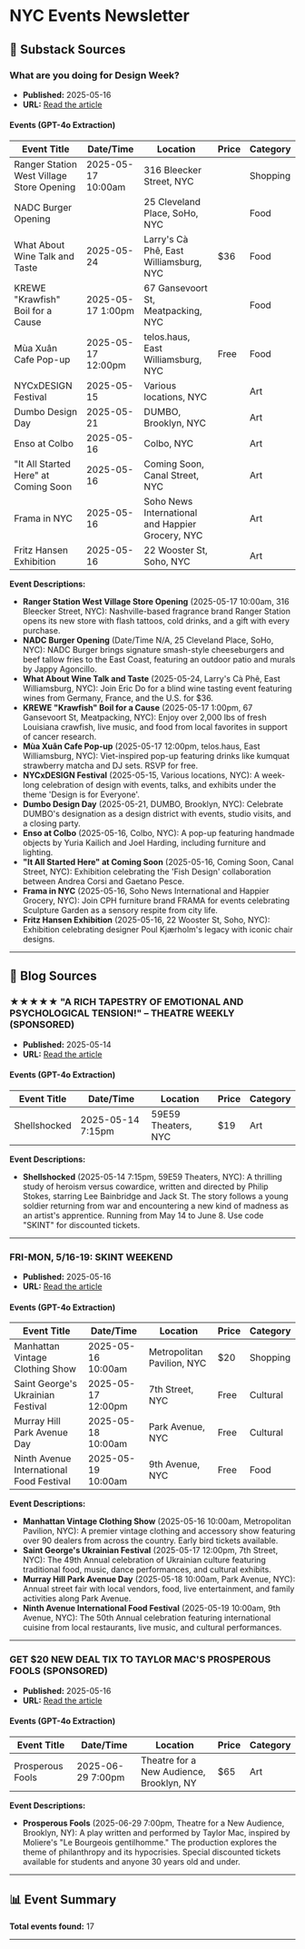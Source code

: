 # NYC Events Newsletter

## 📰 Substack Sources

### What are you doing for Design Week?
- **Published:** 2025-05-16
- **URL:** [Read the article](https://coolstuffnyc.substack.com/p/what-are-you-doing-for-design-week)

#### Events (GPT-4o Extraction)
| Event Title                                   | Date/Time           | Location                                 | Price | Category  |
|-----------------------------------------------|---------------------|------------------------------------------|-------|-----------|
| Ranger Station West Village Store Opening     | 2025-05-17 10:00am  | 316 Bleecker Street, NYC                 |       | Shopping  |
| NADC Burger Opening                          |                     | 25 Cleveland Place, SoHo, NYC            |       | Food      |
| What About Wine Talk and Taste                | 2025-05-24          | Larry's Cà Phê, East Williamsburg, NYC   | $36  | Food      |
| KREWE "Krawfish" Boil for a Cause             | 2025-05-17 1:00pm   | 67 Gansevoort St, Meatpacking, NYC       |       | Food      |
| Mùa Xuân Cafe Pop-up                          | 2025-05-17 12:00pm  | telos.haus, East Williamsburg, NYC       | Free  | Food      |
| NYCxDESIGN Festival                           | 2025-05-15          | Various locations, NYC                   |       | Art       |
| Dumbo Design Day                              | 2025-05-21          | DUMBO, Brooklyn, NYC                     |       | Art       |
| Enso at Colbo                                 | 2025-05-16          | Colbo, NYC                               |       | Art       |
| "It All Started Here" at Coming Soon          | 2025-05-16          | Coming Soon, Canal Street, NYC           |       | Art       |
| Frama in NYC                                  | 2025-05-16          | Soho News International and Happier Grocery, NYC |       | Art       |
| Fritz Hansen Exhibition                       | 2025-05-16          | 22 Wooster St, Soho, NYC                 |       | Art       |

**Event Descriptions:**
- **Ranger Station West Village Store Opening** (2025-05-17 10:00am, 316 Bleecker Street, NYC): Nashville-based fragrance brand Ranger Station opens its new store with flash tattoos, cold drinks, and a gift with every purchase.
- **NADC Burger Opening** (Date/Time N/A, 25 Cleveland Place, SoHo, NYC): NADC Burger brings signature smash-style cheeseburgers and beef tallow fries to the East Coast, featuring an outdoor patio and murals by Jappy Agoncillo.
- **What About Wine Talk and Taste** (2025-05-24, Larry's Cà Phê, East Williamsburg, NYC): Join Eric Do for a blind wine tasting event featuring wines from Germany, France, and the U.S. for $36.
- **KREWE "Krawfish" Boil for a Cause** (2025-05-17 1:00pm, 67 Gansevoort St, Meatpacking, NYC): Enjoy over 2,000 lbs of fresh Louisiana crawfish, live music, and food from local favorites in support of cancer research.
- **Mùa Xuân Cafe Pop-up** (2025-05-17 12:00pm, telos.haus, East Williamsburg, NYC): Viet-inspired pop-up featuring drinks like kumquat strawberry matcha and DJ sets. RSVP for free.
- **NYCxDESIGN Festival** (2025-05-15, Various locations, NYC): A week-long celebration of design with events, talks, and exhibits under the theme 'Design is for Everyone'.
- **Dumbo Design Day** (2025-05-21, DUMBO, Brooklyn, NYC): Celebrate DUMBO's designation as a design district with events, studio visits, and a closing party.
- **Enso at Colbo** (2025-05-16, Colbo, NYC): A pop-up featuring handmade objects by Yuria Kailich and Joel Harding, including furniture and lighting.
- **"It All Started Here" at Coming Soon** (2025-05-16, Coming Soon, Canal Street, NYC): Exhibition celebrating the 'Fish Design' collaboration between Andrea Corsi and Gaetano Pesce.
- **Frama in NYC** (2025-05-16, Soho News International and Happier Grocery, NYC): Join CPH furniture brand FRAMA for events celebrating Sculpture Garden as a sensory respite from city life.
- **Fritz Hansen Exhibition** (2025-05-16, 22 Wooster St, Soho, NYC): Exhibition celebrating designer Poul Kjærholm's legacy with iconic chair designs.

---

## 📝 Blog Sources

### ★★★★★ "A RICH TAPESTRY OF EMOTIONAL AND PSYCHOLOGICAL TENSION!" – THEATRE WEEKLY (SPONSORED)
- **Published:** 2025-05-14
- **URL:** [Read the article](https://theatreweekly.com)

#### Events (GPT-4o Extraction)
| Event Title                                   | Date/Time           | Location                                 | Price | Category  |
|-----------------------------------------------|---------------------|------------------------------------------|-------|-----------|
| Shellshocked                                  | 2025-05-14 7:15pm  | 59E59 Theaters, NYC                      | $19   | Art       |

**Event Descriptions:**
- **Shellshocked** (2025-05-14 7:15pm, 59E59 Theaters, NYC): A thrilling study of heroism versus cowardice, written and directed by Philip Stokes, starring Lee Bainbridge and Jack St. The story follows a young soldier returning from war and encountering a new kind of madness as an artist's apprentice. Running from May 14 to June 8. Use code "SKINT" for discounted tickets.

---

### FRI-MON, 5/16-19: SKINT WEEKEND
- **Published:** 2025-05-16
- **URL:** [Read the article](https://skint.com)

#### Events (GPT-4o Extraction)
| Event Title                                   | Date/Time           | Location                                 | Price | Category  |
|-----------------------------------------------|---------------------|------------------------------------------|-------|-----------|
| Manhattan Vintage Clothing Show               | 2025-05-16 10:00am | Metropolitan Pavilion, NYC               | $20   | Shopping  |
| Saint George's Ukrainian Festival             | 2025-05-17 12:00pm | 7th Street, NYC                          | Free  | Cultural  |
| Murray Hill Park Avenue Day                   | 2025-05-18 10:00am | Park Avenue, NYC                         | Free  | Cultural  |
| Ninth Avenue International Food Festival      | 2025-05-19 10:00am | 9th Avenue, NYC                          | Free  | Food      |

**Event Descriptions:**
- **Manhattan Vintage Clothing Show** (2025-05-16 10:00am, Metropolitan Pavilion, NYC): A premier vintage clothing and accessory show featuring over 90 dealers from across the country. Early bird tickets available.
- **Saint George's Ukrainian Festival** (2025-05-17 12:00pm, 7th Street, NYC): The 49th Annual celebration of Ukrainian culture featuring traditional food, music, dance performances, and cultural exhibits.
- **Murray Hill Park Avenue Day** (2025-05-18 10:00am, Park Avenue, NYC): Annual street fair with local vendors, food, live entertainment, and family activities along Park Avenue.
- **Ninth Avenue International Food Festival** (2025-05-19 10:00am, 9th Avenue, NYC): The 50th Annual celebration featuring international cuisine from local restaurants, live music, and cultural performances.

---

### GET $20 NEW DEAL TIX TO TAYLOR MAC'S PROSPEROUS FOOLS (SPONSORED)
- **Published:** 2025-05-16
- **URL:** [Read the article](https://tfana.org)

#### Events (GPT-4o Extraction)
| Event Title                                   | Date/Time           | Location                                 | Price | Category  |
|-----------------------------------------------|---------------------|------------------------------------------|-------|-----------|
| Prosperous Fools                              | 2025-06-29 7:00pm  | Theatre for a New Audience, Brooklyn, NY | $65   | Art       |

**Event Descriptions:**
- **Prosperous Fools** (2025-06-29 7:00pm, Theatre for a New Audience, Brooklyn, NY): A play written and performed by Taylor Mac, inspired by Moliere's "Le Bourgeois gentilhomme." The production explores the theme of philanthropy and its hypocrisies. Special discounted tickets available for students and anyone 30 years old and under.

---

## 📊 Event Summary

**Total events found:** 17

--- 